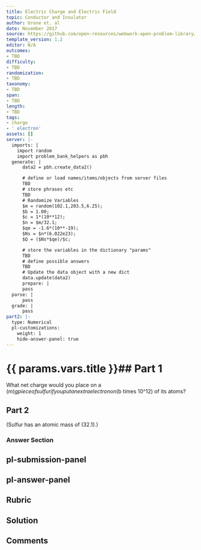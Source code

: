 ```yaml
---
title: Electric Charge and Electric Field
topic: Conductor and Insulator
author: Urone et. al
date: November 2017
source: https://github.com/open-resources/webwork-open-problem-library/tree/master/Contrib/BrockPhysics/College_Physics_Urone/18.Electric_Field/18-02.Conductors_and_Insulators/NU_U17_18_02_004.pg
template_version: 1.2
editor: N/A
outcomes:
- TBD
difficulty:
- TBD
randomization:
- TBD
taxonomy:
- TBD
span:
- TBD
length:
- TBD
tags:
- charge
- ' electron'
assets: []
server: |-
  imports: |
    import random
    import problem_bank_helpers as pbh
  generate: |
      data2 = pbh.create_data2()

      # define or load names/items/objects from server files
      TBD
      # store phrases etc
      TBD
      # Randomize Variables
      $m = random(102.1,203.5,6.25);
      $b = 1.00;
      $c = 1*(10**12);
      $n = $m/32.1;
      $qe = -1.6*(10**-19);
      $Ns = $n*(6.022e23);
      $Q = ($Ns*$qe)/$c;

      # store the variables in the dictionary "params"
      TBD
      # define possible answers
      TBD
      # Update the data object with a new dict
      data.update(data2)
      prepare: |
      pass
  parse: |
      pass
  grade: |
      pass
part2: |-
  type: Numerical
  pl-customizations:
    weight: 1
    hide-answer-panel: true
---
```


# {{ params.vars.title }}## Part 1 
What net charge would you place on a ($m) g piece of sulfur if you put an extra electron on ($b times 10^12) of its atoms? 
## Part 2 
(Sulfur has an atomic mass of (32.1).) 


### Answer Section 


## pl-submission-panel 


## pl-answer-panel 


## Rubric 


## Solution 


## Comments 


